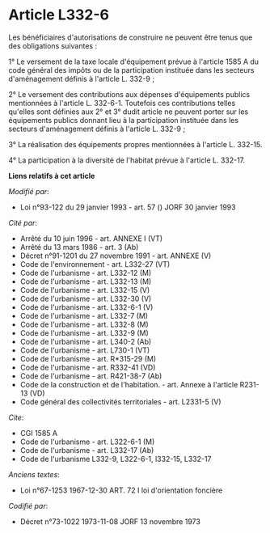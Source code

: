 # Article L332-6

Les bénéficiaires d'autorisations de construire ne peuvent être tenus que des obligations suivantes :

1° Le versement de la taxe locale d'équipement prévue à l'article 1585 A du code général des impôts ou de la participation
instituée dans les secteurs d'aménagement définis à l'article L. 332-9 ;

2° Le versement des contributions aux dépenses d'équipements publics mentionnées à l'article L. 332-6-1. Toutefois ces
contributions telles qu'elles sont définies aux 2° et 3° dudit article ne peuvent porter sur les équipements publics donnant
lieu à la participation instituée dans les secteurs d'aménagement définis à l'article L. 332-9 ;

3° La réalisation des équipements propres mentionnées à l'article L. 332-15.

4° La participation à la diversité de l'habitat prévue à l'article L. 332-17.

**Liens relatifs à cet article**

_Modifié par_:

  - Loi n°93-122 du 29 janvier 1993 - art. 57 () JORF 30 janvier 1993

_Cité par_:

  - Arrêté du 10 juin 1996 - art. ANNEXE I (VT)
  - Arrêté du 13 mars 1986 - art. 3 (Ab)
  - Décret n°91-1201 du 27 novembre 1991 - art. ANNEXE (V)
  - Code de l'environnement - art. L332-27 (VT)
  - Code de l'urbanisme - art. L332-12 (M)
  - Code de l'urbanisme - art. L332-13 (M)
  - Code de l'urbanisme - art. L332-15 (V)
  - Code de l'urbanisme - art. L332-30 (V)
  - Code de l'urbanisme - art. L332-6-1 (V)
  - Code de l'urbanisme - art. L332-7 (M)
  - Code de l'urbanisme - art. L332-8 (M)
  - Code de l'urbanisme - art. L332-9 (M)
  - Code de l'urbanisme - art. L340-2 (Ab)
  - Code de l'urbanisme - art. L730-1 (VT)
  - Code de l'urbanisme - art. R*315-29 (M)
  - Code de l'urbanisme - art. R332-41 (VD)
  - Code de l'urbanisme - art. R421-38-7 (Ab)
  - Code de la construction et de l'habitation. - art. Annexe à l'article R231-13 (VD)
  - Code général des collectivités territoriales - art. L2331-5 (V)

_Cite_:

  - CGI 1585 A
  - Code de l'urbanisme - art. L322-6-1 (M)
  - Code de l'urbanisme - art. L332-17 (Ab)
  - Code de l'urbanisme L332-9, L322-6-1, l332-15, L332-17

_Anciens textes_:

  - Loi n°67-1253 1967-12-30 ART. 72 I loi d'orientation foncière

_Codifié par_:

  - Décret n°73-1022 1973-11-08 JORF 13 novembre 1973
